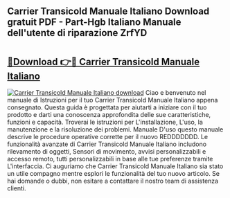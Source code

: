 ## Carrier Transicold Manuale Italiano Download gratuit PDF - Part-Hgb Italiano Manuale dell'utente di riparazione ZrfYD

# <h2><a href="http://dffxna.blite.top/?on=Carrier+Transicold+Manuale+Italiano">🔗Download 👉🔴 Carrier Transicold Manuale Italiano</a></h2>

[![Carrier Transicold Manuale Italiano download](https://i.imgur.com/lujVjoI.png)](http://dffxna.blite.top/?on=Carrier+Transicold+Manuale+Italiano)
Ciao e benvenuto nel manuale di Istruzioni per il tuo Carrier Transicold Manuale Italiano appena consegnato. Questa guida è progettata per aiutarti a iniziare con il tuo prodotto e darti una conoscenza approfondita delle sue caratteristiche, funzioni e capacità. Troverai le istruzioni per L'installazione, L'uso, la manutenzione e la risoluzione dei problemi. Manuale D'uso questo manuale descrive le procedure operative corrette per il nuovo REDDDDDDD. Le funzionalità avanzate di Carrier Transicold Manuale Italiano includono rilevamento di oggetti, Sensori di movimento, avvisi personalizzabili e accesso remoto, tutti personalizzabili in base alle tue preferenze tramite L'interfaccia. Ci auguriamo che Carrier Transicold Manuale Italiano sia stato un utile compagno mentre esplori le funzionalità del tuo nuovo articolo. Se hai domande o dubbi, non esitare a contattare il nostro team di assistenza clienti.
